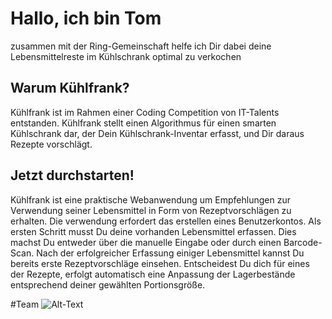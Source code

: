 # Hallo, ich bin Tom 
zusammen mit der Ring-Gemeinschaft helfe ich Dir dabei deine Lebensmittelreste im Kühlschrank optimal zu verkochen

## Warum Kühlfrank? 
Kühlfrank ist im Rahmen einer Coding Competition von IT-Talents entstanden. 
Kühlfrank stellt einen Algorithmus für einen smarten Kühlschrank dar, der Dein Kühlschrank-Inventar erfasst, und Dir daraus Rezepte vorschlägt.

## Jetzt durchstarten! 
Kühlfrank ist eine praktische Webanwendung um Empfehlungen zur Verwendung seiner Lebensmittel in Form von Rezeptvorschlägen zu erhalten. Die verwendung erfordert das erstellen eines Benutzerkontos. Als ersten Schritt musst Du deine vorhanden Lebensmittel erfassen. Dies machst Du entweder über die manuelle Eingabe oder durch einen Barcode-Scan. Nach der erfolgreicher Erfassung einiger Lebensmittel kannst Du bereits erste Rezeptvorschläge einsehen. Entscheidest Du dich für eines der Rezepte, erfolgt automatisch eine Anpassung der Lagerbestände entsprechend deiner gewählten Portionsgröße.

#Team
![Alt-Text](C:\Users\commc\Desktop\About-Team.png)
